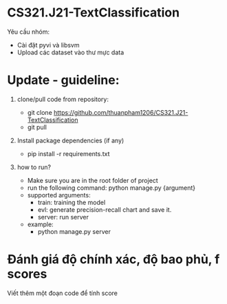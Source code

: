 # CS321.J21-TextClassification
Yêu cầu nhóm: 
- Cài đặt pyvi và libsvm
- Upload các dataset vào thư mực data

# Update - guideline:
1. clone/pull code from repository:
    - git clone https://github.com/thuanpham1206/CS321.J21-TextClassification
    - git pull

2. Install package dependencies (if any)
    - pip install -r requirements.txt

3. how to run?
    - Make sure you are in the root folder of project
    - run the following command: python manage.py {argument}
    - supported arguments:
        + train: training the model
        + evl: generate precision-recall chart and save it.
        + server: run server
    - example:
        + python manage.py server

# Đánh giá độ chính xác, độ bao phủ, f scores
Viết thêm một đoạn code để tính score
